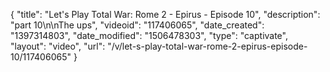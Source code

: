 {
    "title": "Let's Play Total War: Rome 2 - Epirus - Episode 10",
    "description": "part 10\n\nThe ups",
    "videoid": "117406065",
    "date_created": "1397314803",
    "date_modified": "1506478303",
    "type": "captivate",
    "layout": "video",
    "url": "\/v\/let-s-play-total-war-rome-2-epirus-episode-10\/117406065"
}